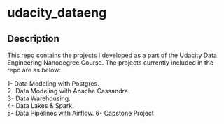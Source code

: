 # udacity_dataeng
## Description

This repo contains the projects I developed as a part of the Udacity Data Engineering Nanodegree Course. The projects currently included in the repo are as below:

1- Data Modeling with Postgres.<br />
2- Data Modeling with Apache Cassandra.<br />
3- Data Warehousing.<br />
4- Data Lakes & Spark.<br />
5- Data Pipelines with Airflow.
6- Capstone Project

